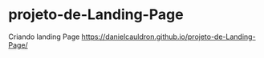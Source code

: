 # projeto-de-Landing-Page
Criando landing Page
 https://danielcauldron.github.io/projeto-de-Landing-Page/
